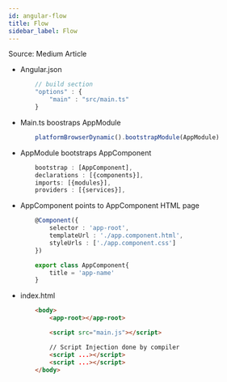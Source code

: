 ```yaml
---
id: angular-flow
title: Flow
sidebar_label: Flow
---
```


Source: Medium Article

- Angular.json

    ```ts title="angular.json"
        // build section
        "options" : {
            "main" : "src/main.ts"
        }
    ```

- Main.ts boostraps AppModule

    ```ts title="main.ts"
        platformBrowserDynamic().bootstrapModule(AppModule)
    ```

- AppModule bootstraps AppComponent

    ```ts title="app.module.ts"
        bootstrap : [AppComponent],
        declarations : [{components}],
        imports: [{modules}],
        providers : [{services}],
    ```

- AppComponent points to AppComponent HTML page

    ```ts title="app.component.ts"
        @Component({
            selector : 'app-root',
            templateUrl : './app.component.html',
            styleUrls : ['./app.component.css']
        })

        export class AppComponent{
            title = 'app-name'
        }
    ```

- index.html

    ```html title="index.html"
        <body>
            <app-root></app-root>

            <script src="main.js"></script>

            // Script Injection done by compiler
            <script ...></script>
            <script ...></script>
        </body>

    ```

